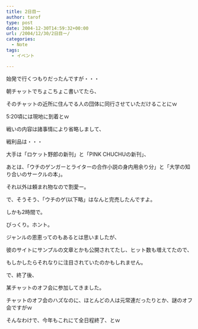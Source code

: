 ```yaml
---
title: 2日目ー
author: tarof
type: post
date: 2004-12-30T14:59:32+00:00
url: /2004/12/30/2日目ー/
categories:
  - Note
tags:
  - イベント

---
```

始発で行くつもりだったんですが・・・

朝チャットでちょこちょこ書いてたら、
  
そのチャットの近所に住んでる人の団体に同行させていただけることにｗ

5:20頃には現地に到着とｗ

戦いの内容は諸事情により省略しまして、
  
戦利品は・・・
  
大手は「ロケット野郎の新刊」と「PINK CHUCHUの新刊」、
  
あとは、「ウチのゲンガーとライターの合作小説の身内用余り分」と「大学の知り合いのサークルの本」。
  
それ以外は頼まれ物なので割愛ー。

で、そうそう、「ウチのゲ(以下略」はなんと完売したんですよ。
  
しかも2時間で。
  
びっくり。ホント。

ジャンルの恩恵ってのもあるとは思いましたが、
  
彼のサイトにサンプルの文章とかも公開されてたし、ヒット数も増えてたので、
  
もしかしたらそれなりに注目されていたのかもしれません。

で、終了後、
  
某チャットのオフ会に参加してきました。
  
チャットのオフ会のハズなのに、ほとんどの人は元常連だったりとか、謎のオフ会ですがｗ

そんなわけで、今年もこれにて全日程終了、とｗ